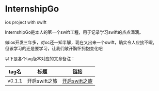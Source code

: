 # InternshipGo
ios project with swift

InternshipGo是本人的第一个swift工程，用于记录学习swift的点点滴滴。

做ios开发三年多，对oc还一知半解，现在又出来一个swift，确实令人应接不暇，但该学习的还是要学习，让我们敞开胸怀拥抱变化吧

以下是各个tag版本对应的文章备注：

| tag名  		| 标题   	| 链接  |
| ------------- |:-------------:| :-----:|
| v0.1.1 | 开启swift之旅 | [开启swift之旅](http://0.1.1开启swift之旅.md)|